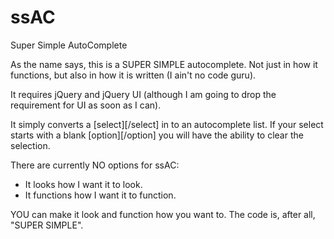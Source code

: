 # ssAC
Super Simple AutoComplete

As the name says, this is a SUPER SIMPLE autocomplete.  Not just in how it functions, but also in how it is written (I ain't no code guru).

It requires jQuery and jQuery UI (although I am going to drop the requirement for UI as soon as I can).

It simply converts a [select][/select] in to an autocomplete list.
If your select starts with a blank [option][/option] you will have the ability to clear the selection.

There are currently NO options for ssAC:
* It looks how I want it to look.
* It functions how I want it to function.

YOU can make it look and function how you want to. The code is, after all, "SUPER SIMPLE".